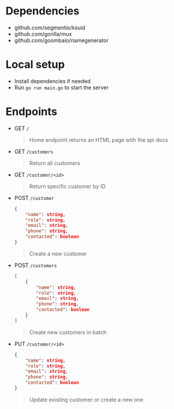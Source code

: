 # Dependencies
- github.com/segmentio/ksuid
- github.com/gorilla/mux
- github.com/goombaio/namegenerator

# Local setup
- Install dependencies if needed
- Run `go run main.go` to start the server

# Endpoints
- GET `/`
    > Home endpoint returns an HTML page with the api docs

- GET `/customers`
    > Return all customers

- GET `/customer/<id>`
    > Return specific customer by ID

- POST `/customer`
    ```json
    {
        "name": string,
        "role": string,
        "email": string,
        "phone": string,
        "contacted": boolean
    }
    ```
    > Create a new customer

- POST `/customers`
    ```json
    [
        {
            "name": string,
            "role": string,
            "email": string,
            "phone": string,
            "contacted": boolean
        }
    ]
    ```
    > Create new customers in batch

- PUT `/customer/<id>`
    ```json
    {
        "name": string,
        "role": string,
        "email": string,
        "phone": string,
        "contacted": boolean
    }
    ```
    > Update existing customer or create a new one